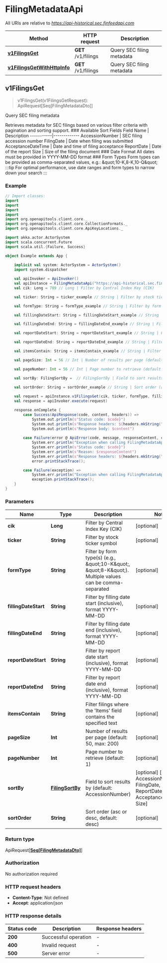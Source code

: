 # FilingMetadataApi

All URIs are relative to *https://api-historical.sec.finfeedapi.com*

Method | HTTP request | Description
------------- | ------------- | -------------
[**v1FilingsGet**](FilingMetadataApi.md#v1FilingsGet) | **GET** /v1/filings | Query SEC filing metadata
[**v1FilingsGetWithHttpInfo**](FilingMetadataApi.md#v1FilingsGetWithHttpInfo) | **GET** /v1/filings | Query SEC filing metadata



## v1FilingsGet

> v1FilingsGet(v1FilingsGetRequest): ApiRequest[Seq[FilingMetadataDto]]

Query SEC filing metadata

Retrieves metadata for SEC filings based on various filter criteria with pagination and sorting support.    ### Available Sort Fields    Field Name | Description  -----------|-------------  AccessionNumber | SEC filing accession number  FilingDate | Date when filing was submitted  AcceptanceDateTime | Date and time of filing acceptance  ReportDate | Date of the report  Size | Size of the filing document    ### Date Format  All dates must be provided in YYYY-MM-DD format    ### Form Types  Form types can be provided as comma-separated values, e.g.: \&quot;10-K,8-K,10-Q\&quot;    :::tip  For optimal performance, use date ranges and form types to narrow down your search  :::

### Example

```scala
// Import classes:
import 
import 
import 
import 
import org.openapitools.client.core._
import org.openapitools.client.core.CollectionFormats._
import org.openapitools.client.core.ApiKeyLocations._

import akka.actor.ActorSystem
import scala.concurrent.Future
import scala.util.{Failure, Success}

object Example extends App {
    
    implicit val system: ActorSystem = ActorSystem()
    import system.dispatcher

    val apiInvoker = ApiInvoker()
    val apiInstance = FilingMetadataApi("https://api-historical.sec.finfeedapi.com")
    val cik: Long = 789 // Long | Filter by Central Index Key (CIK)

    val ticker: String = ticker_example // String | Filter by stock ticker symbol

    val formType: String = formType_example // String | Filter by form type(s) (e.g., \"10-K\", \"8-K\"). Multiple values can be comma-separated

    val fillingDateStart: String = fillingDateStart_example // String | Filter by filling date start (inclusive), format YYYY-MM-DD

    val fillingDateEnd: String = fillingDateEnd_example // String | Filter by filling date end (inclusive), format YYYY-MM-DD

    val reportDateStart: String = reportDateStart_example // String | Filter by report date start (inclusive), format YYYY-MM-DD

    val reportDateEnd: String = reportDateEnd_example // String | Filter by report date end (inclusive), format YYYY-MM-DD

    val itemsContain: String = itemsContain_example // String | Filter filings where the 'Items' field contains the specified text

    val pageSize: Int = 56 // Int | Number of results per page (default: 50, max: 200)

    val pageNumber: Int = 56 // Int | Page number to retrieve (default: 1)

    val sortBy: FilingSortBy =  // FilingSortBy | Field to sort results by (default: AccessionNumber)

    val sortOrder: String = sortOrder_example // String | Sort order (asc or desc, default: desc)
    
    val request = apiInstance.v1FilingsGet(cik, ticker, formType, fillingDateStart, fillingDateEnd, reportDateStart, reportDateEnd, itemsContain, pageSize, pageNumber, sortBy, sortOrder)
    val response = apiInvoker.execute(request)

    response.onComplete {
        case Success(ApiResponse(code, content, headers)) =>
            System.out.println(s"Status code: $code}")
            System.out.println(s"Response headers: ${headers.mkString(", ")}")
            System.out.println(s"Response body: $content")
        
        case Failure(error @ ApiError(code, message, responseContent, cause, headers)) =>
            System.err.println("Exception when calling FilingMetadataApi#v1FilingsGet")
            System.err.println(s"Status code: $code}")
            System.err.println(s"Reason: $responseContent")
            System.err.println(s"Response headers: ${headers.mkString(", ")}")
            error.printStackTrace();

        case Failure(exception) => 
            System.err.println("Exception when calling FilingMetadataApi#v1FilingsGet")
            exception.printStackTrace();
    }
}
```

### Parameters


Name | Type | Description  | Notes
------------- | ------------- | ------------- | -------------
 **cik** | **Long**| Filter by Central Index Key (CIK) | [optional]
 **ticker** | **String**| Filter by stock ticker symbol | [optional]
 **formType** | **String**| Filter by form type(s) (e.g., \&quot;10-K\&quot;, \&quot;8-K\&quot;). Multiple values can be comma-separated | [optional]
 **fillingDateStart** | **String**| Filter by filling date start (inclusive), format YYYY-MM-DD | [optional]
 **fillingDateEnd** | **String**| Filter by filling date end (inclusive), format YYYY-MM-DD | [optional]
 **reportDateStart** | **String**| Filter by report date start (inclusive), format YYYY-MM-DD | [optional]
 **reportDateEnd** | **String**| Filter by report date end (inclusive), format YYYY-MM-DD | [optional]
 **itemsContain** | **String**| Filter filings where the &#39;Items&#39; field contains the specified text | [optional]
 **pageSize** | **Int**| Number of results per page (default: 50, max: 200) | [optional]
 **pageNumber** | **Int**| Page number to retrieve (default: 1) | [optional]
 **sortBy** | [**FilingSortBy**](.md)| Field to sort results by (default: AccessionNumber) | [optional] [enum: AccessionNumber, FilingDate, ReportDate, AcceptanceDateTime, Size]
 **sortOrder** | **String**| Sort order (asc or desc, default: desc) | [optional]

### Return type

ApiRequest[[**Seq[FilingMetadataDto]**](FilingMetadataDto.md)]


### Authorization

No authorization required

### HTTP request headers

- **Content-Type**: Not defined
- **Accept**: application/json

### HTTP response details
| Status code | Description | Response headers |
|-------------|-------------|------------------|
| **200** | Successful operation |  -  |
| **400** | Invalid request |  -  |
| **500** | Server error |  -  |


